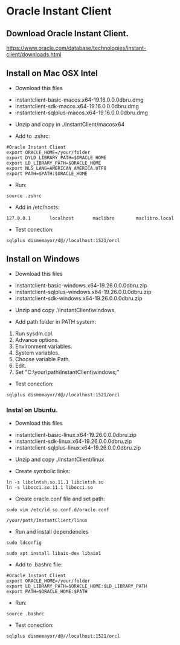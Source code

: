 # Oracle Instant Client

## Download Oracle Instant Client. 
https://www.oracle.com/database/technologies/instant-client/downloads.html


## Install on Mac OSX Intel
* Download this files
- instantclient-basic-macos.x64-19.16.0.0.0dbru.dmg
- instantclient-sdk-macos.x64-19.16.0.0.0dbru.dmg
- instantclient-sqlplus-macos.x64-19.16.0.0.0dbru.dmg

* Unzip and copy in ./InstantClient/macosx64

* Add to .zshrc: 
```
#Oracle Instant Client
export ORACLE_HOME=/your/folder
export DYLD_LIBRARY_PATH=$ORACLE_HOME
export LD_LIBRARY_PATH=$ORACLE_HOME
export NLS_LANG=AMERICAN_AMERICA.UTF8
export PATH=$PATH:$ORACLE_HOME
```
* Run: 
```
source .zshrc 
```
* Add in /etc/hosts: 
```
127.0.0.1       localhost       maclibro        maclibro.local
```

* Test conection: 
```
sqlplus dismemayor/d@//localhost:1521/orcl
```

## Install on Windows
* Download this files
- instantclient-basic-windows.x64-19.26.0.0.0dbru.zip
- instantclient-sqlplus-windows.x64-19.26.0.0.0dbru.zip
- instantclient-sdk-windows.x64-19.26.0.0.0dbru.zip
        
* Unzip and copy .\InstantClient\windows

* Add path folder in PATH system: 
1. Run sysdm.cpl.
2. Advance options.
3. Environment variables.
4. System variables.
5. Choose variable Path.
6. Edit.
7. Set "C:\your\path\InstantClient\windows;" 

* Test conection: 
```
sqlplus dismemayor/d@//localhost:1521/orcl
```

### Instal on Ubuntu.

* Download this files

- instantclient-basic-linux.x64-19.26.0.0.0dbru.zip
- instantclient-sdk-linux.x64-19.26.0.0.0dbru.zip
- instantclient-sqlplus-linux.x64-19.26.0.0.0dbru.zip
        
* Unzip and copy ./InstantClient/linux

* Create symbolic links:
```
ln -s libclntsh.so.11.1 libclntsh.so
ln -s libocci.so.11.1 libocci.so
```        
* Create oracle.conf file and set path:
```
sudo vim /etc/ld.so.conf.d/oracle.conf
```
```     
/your/path/InstantClient/linux
```        
* Run and install dependencies
```
sudo ldconfig
```
```
sudo apt install libaio-dev libaio1
```     
* Add to .bashrc file: 
```
#Oracle Instant Client
export ORACLE_HOME=/your/folder
export LD_LIBRARY_PATH=$ORACLE_HOME:$LD_LIBRARY_PATH
export PATH=$ORACLE_HOME:$PATH
```
* Run: 
```
source .bashrc 
```     
* Test conection: 
```
sqlplus dismemayor/d@//localhost:1521/orcl
```     
        